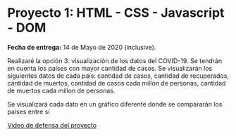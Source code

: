 # Proyecto 1:  HTML - CSS - Javascript - DOM

**Fecha de entrega:** 14 de Mayo de 2020 (inclusive).

Realizaré la opción 3: visualización de los datos del COVID-19.
Se tendrán en cuenta los países con mayor cantidad de casos. Se visualizarán los siguientes datos de cada país: cantidad de casos, cantidad de recuperados, cantidad de muertos, cantidad de casos cada millón de personas, cantidad de muertos cada millon de personas.

Se visualizará cada dato en un gráfico diferente donde se compararán los países entre sí

[Video de defensa del proyecto](https://drive.google.com/open?id=1xIsH2HQLP5dZU6g6JuUVOmqWBSgHD0I8)
